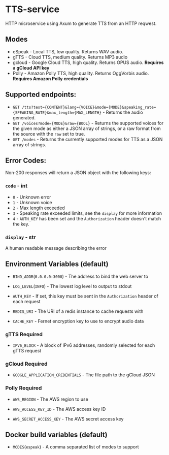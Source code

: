 # TTS-service

HTTP microservice using Axum to generate TTS from an HTTP reqwest.

## Modes
- eSpeak - Local TTS, low quality. Returns WAV audio.
- gTTS - Cloud TTS, medium quality. Returns MP3 audio
- gcloud - Google Cloud TTS, high quality. Returns OPUS audio. **Requires a gCloud API key**
- Polly - Amazon Polly TTS, high quality. Returns OggVorbis audio. **Requires Amazon Polly credentials**

## Supported endpoints:
- `GET /tts?text={CONTENT}&lang={VOICE}&mode={MODE}&speaking_rate={SPEAKING_RATE}&max_length={MAX_LENGTH}` - Returns the audio generated.
- `GET /voices?mode={MODE}&raw={BOOL}` - Returns the supported voices for the given mode as either a JSON array of strings, or a raw format from the source with the `raw` set to true.
- `GET /modes` - Returns the currently supported modes for TTS as a JSON array of strings.

## Error Codes:
Non-200 responses will return a JSON object with the following keys:

### `code` - int
- `0` - Unknown error
- `1` - Unknown voice
- `2` - Max length exceeded
- `3` - Speaking rate exceeded limits, see the `display` for more information
- `4` - `AUTH_KEY` has been set and the `Authorization` header doesn't match the key.
### `display` - str
A human readable message describing the error

## Environment Variables (default)
- `BIND_ADDR`(`0.0.0.0:3000`) - The address to bind the web server to

- `LOG_LEVEL`(`INFO`) - The lowest log level to output to stdout

- `AUTH_KEY` - If set, this key must be sent in the `Authorization` header of each request

- `REDIS_URI` - The URI of a redis instance to cache requests with

- `CACHE_KEY` - Fernet encryption key to use to encrypt audio data

### gTTS Required
- `IPV6_BLOCK` - A block of IPv6 addresses, randomly selected for each gTTS request

### gCloud Required
- `GOOGLE_APPLICATION_CREDENTIALS` - The file path to the gCloud JSON

### Polly Required
- `AWS_REGION` - The AWS region to use

- `AWS_ACCESS_KEY_ID` - The AWS access key ID

- `AWS_SECRET_ACCESS_KEY` - The AWS secret access key

## Docker build variables (default)
- `MODES`(`espeak`) - A comma separated list of modes to support
